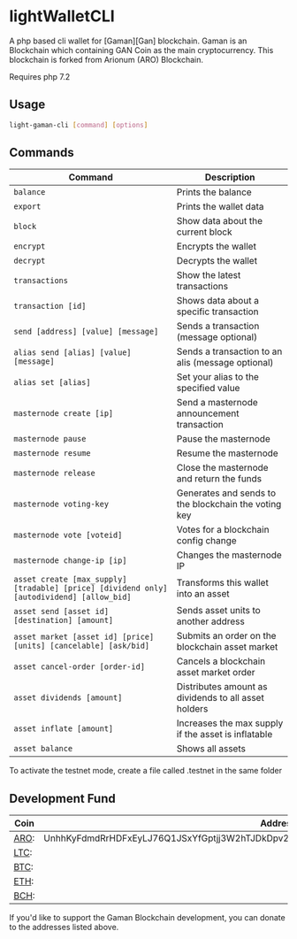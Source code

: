 # lightWalletCLI

A php based cli wallet for [Gaman][Gan] blockchain. Gaman is an Blockchain which containing GAN Coin as the main cryptocurrency. This blockchain is forked from Arionum (ARO) Blockchain.

Requires php 7.2

## Usage

```bash
light-gaman-cli [command] [options]
```

## Commands

Command                                                                                     | Description
------------------------------------------------------------------------------------------- | ------------------
`balance`                                                                                   | Prints the balance
`export`                                                                                    | Prints the wallet data
`block`                                                                                     | Show data about the current block
`encrypt`                                                                                   | Encrypts the wallet
`decrypt`                                                                                   | Decrypts the wallet
`transactions`                                                                              | Show the latest transactions
`transaction [id]`                                                                          | Shows data about a specific transaction
`send [address] [value] [message]`                                                          | Sends a transaction (message optional)
`alias send [alias] [value] [message]`                                                      | Sends a transaction to an alis (message optional)
`alias set [alias]`                                                                         | Set your alias to the specified value
`masternode create [ip]`                                                                    | Send a masternode announcement transaction
`masternode pause`                                                                          | Pause the masternode
`masternode resume`                                                                         | Resume the masternode
`masternode release`                                                                        | Close the masternode and return the funds
`masternode voting-key`									    | Generates and sends to the blockchain the voting key
`masternode vote [voteid]`								    | Votes for a blockchain config change
`masternode change-ip [ip]`								    | Changes the masternode IP
`asset create [max_supply] [tradable] [price] [dividend only] [autodividend] [allow_bid]`   | Transforms this wallet into an asset
`asset send [asset id] [destination] [amount]`                                              | Sends asset units to another address
`asset market [asset id] [price] [units] [cancelable] [ask/bid]`                            | Submits an order on the blockchain asset market
`asset cancel-order [order-id]`                                                             | Cancels a blockchain asset market order
`asset dividends [amount]`                                                                  | Distributes amount as dividends to all asset holders
`asset inflate [amount]`                                                                    | Increases the max supply if the asset is inflatable
`asset balance`                                                                             | Shows all assets

To activate the testnet mode, create a file called .testnet in the same folder

## Development Fund

Coin | Address
---- | --------
[ARO]: | UnhhKyFdmdRrHDFxEyLJ76Q1JSxYfGptjj3W2hTJDkDpv2j9prUEsC6EwaGDMgHF4DA8QvR7vKCy4sKpE8tLfqa
[LTC]: | 
[BTC]: | 
[ETH]: | 
[BCH]: | 

If you'd like to support the Gaman Blockchain development, you can donate to the addresses listed above.

[aro]: https://arionum.com
[ltc]: https://litecoin.org
[btc]: https://bitcoin.org
[eth]: https://ethereum.org
[bch]: https://www.bitcoincash.org
